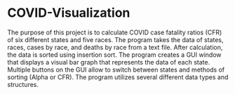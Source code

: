 # COVID-Visualization
The purpose of this project is to calculate COVID case fatality ratios (CFR) of six different states and five races. The program takes the data of states, races, cases by race, and deaths by race from a text file. After calculation, the data is sorted using insertion sort. The program creates a GUI window that displays a visual bar graph that represents the data of each state. Multiple buttons on the GUI allow to switch between states and methods of sorting (Alpha or CFR). The program utilizes several different data types and structures.

